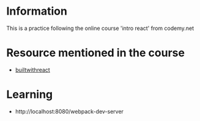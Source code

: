 # Information
This is a practice following the online course 'intro react' from codemy.net

# Resource mentioned in the course

- [builtwithreact](http://builtwithreact.io)

# Learning

- http://localhost:8080/webpack-dev-server
